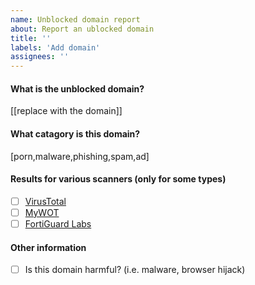 ```yaml
---
name: Unblocked domain report
about: Report an ublocked domain
title: ''
labels: 'Add domain'
assignees: ''
---
```


#### What is the unblocked domain?
[[replace with the domain]]
#### What catagory is this domain?
[porn,malware,phishing,spam,ad]
#### Results for various scanners (only for some types)
- [ ] [VirusTotal](https://virustotal.com)
- [ ] [MyWOT](https://mywot.com)
- [ ] [FortiGuard Labs](https://www.fortiguard.com/webfilter)
#### Other information

- [ ] Is this domain harmful? (i.e. malware, browser hijack)

